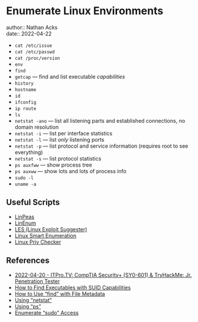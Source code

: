 # Enumerate Linux Environments

author:: Nathan Acks  
date:: 2022-04-22

* `cat /etc/issue`
* `cat /etc/passwd`
* `cat /proc/version`
* `env`
* `find`
* `getcap` — find and list executable *capabilities*
* `history`
* `hostname`
* `id`
* `ifconfig`
* `ip route`
* `ls`
* `netstat -ano` — list all listening parts and established connections, no domain resolution
* `netstat -i` — list per interface statistics
* `netstat -l` — list *only* listening ports
* `netstat -p` — list protocol and service information (requires root to see everything)
* `netstat -s` — list protocol statistics
* `ps auxfww` — show process tree
* `ps auxww` — show lots and lots of process info
* `sudo -l`
* `uname -a`

## Useful Scripts

* [LinPeas](https://github.com/carlospolop/privilege-escalation-awesome-scripts-suite/tree/master/linPEAS)
* [LinEnum](https://github.com/rebootuser/LinEnum)
* [LES (Linux Exploit Suggester)](https://github.com/mzet-/linux-exploit-suggester)
* [Linux Smart Enumeration](https://github.com/diego-treitos/linux-smart-enumeration)
* [Linux Priv Checker](https://github.com/linted/linuxprivchecker)

## References

* [2022-04-20 - ITPro.TV: CompTIA Security+ (SY0-601) & TryHackMe: Jr. Penetration Tester](../log/2022-04-20-itprotv-comptia-security-plus-and-tryhackme-jr-penetration-tester.md)
* [How to Find Executables with SUID Capabilities](how-to-find-executables-with-suid-capabilities.md)
* [How to Use “find” with File Metadata](how-to-use-find-with-file-metadata.md)
* [Using “netstat”](netstat.md)
* [Using “ps”](ps.md)
* [Enumerate “sudo” Access](enumerate-sudo-access.md)

